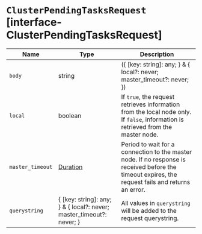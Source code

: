 # `ClusterPendingTasksRequest` [interface-ClusterPendingTasksRequest]

| Name | Type | Description |
| - | - | - |
| `body` | string | ({ [key: string]: any; } & { local?: never; master_timeout?: never; }) | All values in `body` will be added to the request body. |
| `local` | boolean | If `true`, the request retrieves information from the local node only. If `false`, information is retrieved from the master node. |
| `master_timeout` | [Duration](./Duration.md) | Period to wait for a connection to the master node. If no response is received before the timeout expires, the request fails and returns an error. |
| `querystring` | { [key: string]: any; } & { local?: never; master_timeout?: never; } | All values in `querystring` will be added to the request querystring. |
